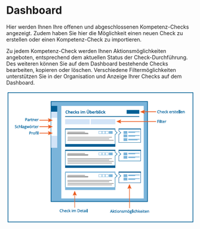# Dashboard

Hier werden Ihnen Ihre offenen und abgeschlossenen Kompetenz-Checks
angezeigt. Zudem haben Sie hier die Möglichkeit einen neuen Check
zu erstellen oder einen Kompetenz-Check zu importieren.

Zu jedem Kompetenz-Check werden Ihnen Aktionsmöglichkeiten angeboten, entsprechend
dem aktuellen Status der Check-Durchführung. Des weiteren können Sie
auf dem Dashboard bestehende Checks bearbeiten, kopieren oder löschen. Verschiedene Filtermöglichkeiten unterstützen Sie in der Organisation und Anzeige Ihrer Checks auf dem Dashboard.

![Darstellung der Struktur und der Funktionen auf dem Dashboard](media/dashboard.png)
